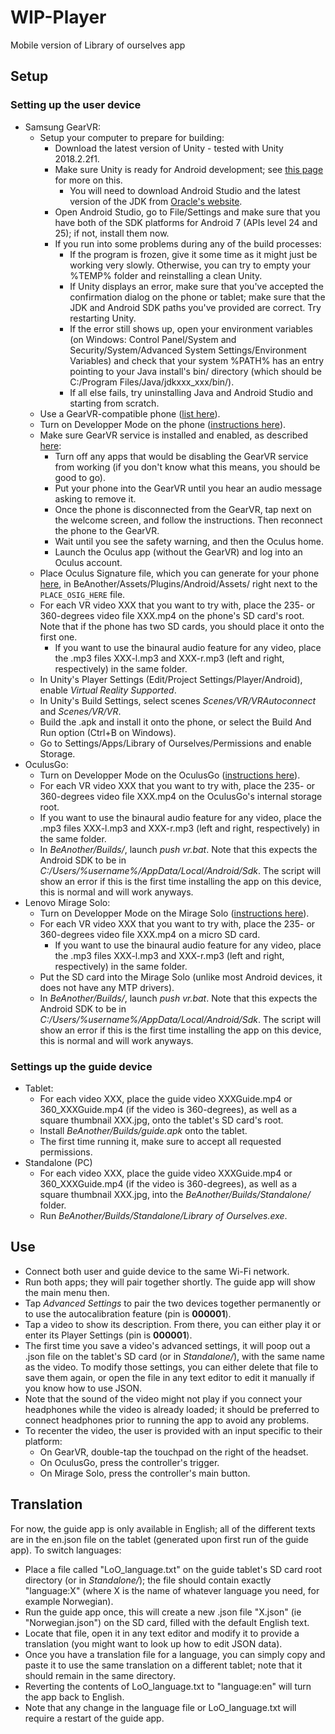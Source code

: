 # WIP-Player
Mobile version of Library of ourselves app

## Setup
### Setting up the user device
+ Samsung GearVR:
  + Setup your computer to prepare for building:
    + Download the latest version of Unity - tested with Unity 2018.2.2f1.
    + Make sure Unity is ready for Android development; see [this page](https://docs.unity3d.com/Manual/android-sdksetup.html) for more on this.
      + You will need to download Android Studio and the latest version of the JDK from [Oracle's website](http://www.oracle.com/technetwork/java/javase/downloads/jdk8-downloads-2133151.html).
    + Open Android Studio, go to File/Settings and make sure that you have both of the SDK platforms for Android 7 (APIs level 24 and 25); if not, install them now.
    + If you run into some problems during any of the build processes:
      + If the program is frozen, give it some time as it might just be working very slowly. Otherwise, you can try to empty your %TEMP% folder and reinstalling a clean Unity.
      + If Unity displays an error, make sure that you've accepted the confirmation dialog on the phone or tablet; make sure that the JDK and Android SDK paths you've provided are correct. Try restarting Unity.
      + If the error still shows up, open your environment variables (on Windows: Control Panel/System and Security/System/Advanced System Settings/Environment Variables) and check that your system %PATH% has an entry pointing to your Java install's bin/ directory (which should be C:/Program Files/Java/jdkxxx_xxx/bin/).
      + If all else fails, try uninstalling Java and Android Studio and starting from scratch.
  + Use a GearVR-compatible phone ([list here](https://www.unlockunit.com/blog/samsung-gear-vr-compatible-phones/)).
  + Turn on Developper Mode on the phone ([instructions here](https://developer.android.com/studio/debug/dev-options#enable)).
  + Make sure GearVR service is installed and enabled, as described [here](https://support.oculus.com/guides/gear-vr/latest/concepts/gsg-b-sw-software-setup/):
    + Turn off any apps that would be disabling the GearVR service from working (if you don't know what this means, you should be good to go).
    + Put your phone into the GearVR until you hear an audio message asking to remove it.
    + Once the phone is disconnected from the GearVR, tap next on the welcome screen, and follow the instructions. Then reconnect the phone to the GearVR.
    + Wait until you see the safety warning, and then the Oculus home.
    + Launch the Oculus app (without the GearVR) and log into an Oculus account.
  + Place Oculus Signature file, which you can generate for your phone [here](https://dashboard.oculus.com/tools/osig-generator/), in BeAnother/Assets/Plugins/Android/Assets/ right next to the `PLACE_OSIG_HERE` file.
  + For each VR video XXX that you want to try with, place the 235- or 360-degrees video file XXX.mp4 on the phone's SD card's root. Note that if the phone has two SD cards, you should place it onto the first one.
    + If you want to use the binaural audio feature for any video, place the .mp3 files XXX-l.mp3 and XXX-r.mp3 (left and right, respectively) in the same folder.
  + In Unity's Player Settings (Edit/Project Settings/Player/Android), enable _Virtual Reality Supported_.
  + In Unity's Build Settings, select scenes _Scenes/VR/VRAutoconnect_ and _Scenes/VR/VR_.
  + Build the .apk and install it onto the phone, or select the Build And Run option (Ctrl+B on Windows).
  + Go to Settings/Apps/Library of Ourselves/Permissions and enable Storage.
+ OculusGo:
  + Turn on Developper Mode on the OculusGo ([instructions here](https://developer.oculus.com/documentation/mobilesdk/latest/concepts/mobile-device-setup-go/)).
  + For each VR video XXX that you want to try with, place the 235- or 360-degrees video file XXX.mp4 on the OculusGo's internal storage root.
  + If you want to use the binaural audio feature for any video, place the .mp3 files XXX-l.mp3 and XXX-r.mp3 (left and right, respectively) in the same folder.
  + In _BeAnother/Builds/_, launch _push vr.bat_. Note that this expects the Android SDK to be in _C:/Users/%username%/AppData/Local/Android/Sdk_. The script will show an error if this is the first time installing the app on this device, this is normal and will work anyways.
+ Lenovo Mirage Solo:
  + Turn on Developper Mode on the Mirage Solo ([instructions here](https://developer.android.com/studio/debug/dev-options#enable)).
  + For each VR video XXX that you want to try with, place the 235- or 360-degrees video file XXX.mp4 on a micro SD card.
    + If you want to use the binaural audio feature for any video, place the .mp3 files XXX-l.mp3 and XXX-r.mp3 (left and right, respectively) in the same folder.
  + Put the SD card into the Mirage Solo (unlike most Android devices, it does not have any MTP drivers).
  + In _BeAnother/Builds/_, launch _push vr.bat_. Note that this expects the Android SDK to be in _C:/Users/%username%/AppData/Local/Android/Sdk_. The script will show an error if this is the first time installing the app on this device, this is normal and will work anyways.

### Settings up the guide device
+ Tablet:
  + For each video XXX, place the guide video XXXGuide.mp4 or 360_XXXGuide.mp4 (if the video is 360-degrees), as well as a square thumbnail XXX.jpg, onto the tablet's SD card's root.
  + Install _BeAnother/Builds/guide.apk_ onto the tablet.
  + The first time running it, make sure to accept all requested permissions.
+ Standalone (PC)
  + For each video XXX, place the guide video XXXGuide.mp4 or 360_XXXGuide.mp4 (if the video is 360-degrees), as well as a square thumbnail XXX.jpg, into the _BeAnother/Builds/Standalone/_ folder.
  + Run _BeAnother/Builds/Standalone/Library of Ourselves.exe_.

## Use
+ Connect both user and guide device to the same Wi-Fi network.
+ Run both apps; they will pair together shortly. The guide app will show the main menu then.
+ Tap _Advanced Settings_ to pair the two devices together permanently or to use the autocalibration feature (pin is __000001__).
+ Tap a video to show its description. From there, you can either play it or enter its Player Settings (pin is __000001__).
+ The first time you save a video's advanced settings, it will poop out a .json file on the tablet's SD card (or in _Standalone/_), with the same name as the video. To modify those settings, you can either delete that file to save them again, or open the file in any text editor to edit it manually if you know how to use JSON.
+ Note that the sound of the video might not play if you connect your headphones while the video is already loaded; it should be preferred to connect headphones prior to running the app to avoid any problems.
+ To recenter the video, the user is provided with an input specific to their platform:
  + On GearVR, double-tap the touchpad on the right of the headset.
  + On OculusGo, press the controller's trigger.
  + On Mirage Solo, press the controller's main button.

## Translation
For now, the guide app is only available in English; all of the different texts are in the en.json file on the tablet (generated upon first run of the guide app). To switch languages:
+ Place a file called "LoO_language.txt" on the guide tablet's SD card root directory (or in _Standalone/_); the file should contain exactly "language:X" (where X is the name of whatever language you need, for example Norwegian).
+ Run the guide app once, this will create a new .json file "X.json" (ie "Norwegian.json") on the SD card, filled with the default English text.
+ Locate that file, open it in any text editor and modify it to provide a translation (you might want to look up how to edit JSON data).
+ Once you have a translation file for a language, you can simply copy and paste it to use the same translation on a different tablet; note that it should remain in the same directory.
+ Reverting the contents of LoO_language.txt to "language:en" will turn the app back to English.
+ Note that any change in the language file or LoO_language.txt will require a restart of the guide app.
